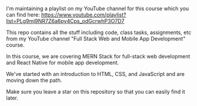 I'm maintaining a playlist on my YouTube channel for this course which you can find here: https://www.youtube.com/playlist?list=PLg9mj9NR7Z6a6py4Cps_odGcrwhP3O7D7

This repo contains all the stuff including code, class tasks, assignments, etc from my YouTube channel "Full Stack Web and Mobile App Development" course.

In this course, we are covering MERN Stack for full-stack web development and React Native for mobile app development.

We've started with an introduction to HTML, CSS, and JavaScript and are moving down the path.

Make sure you leave a star on this repository so that you can easily find it later.
